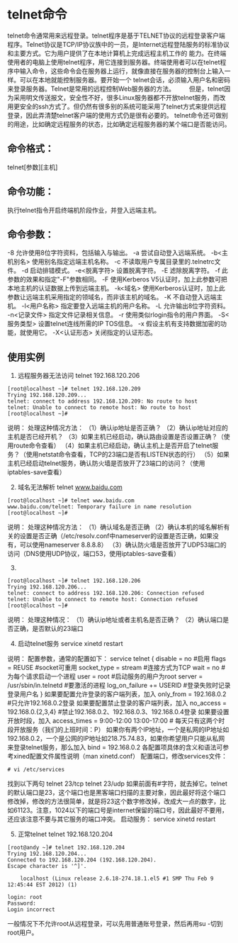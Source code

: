 # telnet命令
telnet命令通常用来远程登录。telnet程序是基于TELNET协议的远程登录客户端程序。Telnet协议是TCP/IP协议族中的一员，是Internet远程登陆服务的标准协议和主要方式。它为用户提供了在本地计算机上完成远程主机工作的 能力。在终端使用者的电脑上使用telnet程序，用它连接到服务器。终端使用者可以在telnet程序中输入命令，这些命令会在服务器上运行，就像直接在服务器的控制台上输入一样。可以在本地就能控制服务器。要开始一个 telnet会话，必须输入用户名和密码来登录服务器。Telnet是常用的远程控制Web服务器的方法。
　　但是，telnet因为采用明文传送报文，安全性不好，很多Linux服务器都不开放telnet服务，而改用更安全的ssh方式了。但仍然有很多别的系统可能采用了telnet方式来提供远程登录，因此弄清楚telnet客户端的使用方式仍是很有必要的。
telnet命令还可做别的用途，比如确定远程服务的状态，比如确定远程服务器的某个端口是否能访问。

## 命令格式：
telnet[参数][主机]

## 命令功能：
执行telnet指令开启终端机阶段作业，并登入远端主机。

## 命令参数：
-8 允许使用8位字符资料，包括输入与输出。
-a 尝试自动登入远端系统。
-b<主机别名> 使用别名指定远端主机名称。
-c 不读取用户专属目录里的.telnetrc文件。
-d 启动排错模式。
-e<脱离字符> 设置脱离字符。
-E 滤除脱离字符。
-f 此参数的效果和指定"-F"参数相同。
-F 使用Kerberos V5认证时，加上此参数可把本地主机的认证数据上传到远端主机。
-k<域名> 使用Kerberos认证时，加上此参数让远端主机采用指定的领域名，而非该主机的域名。
-K 不自动登入远端主机。
-l<用户名称> 指定要登入远端主机的用户名称。
-L 允许输出8位字符资料。
-n<记录文件> 指定文件记录相关信息。
-r 使用类似rlogin指令的用户界面。
-S<服务类型> 设置telnet连线所需的IP TOS信息。
-x 假设主机有支持数据加密的功能，就使用它。
-X<认证形态> 关闭指定的认证形态。

## 使用实例
1. 远程服务器无法访问
telnet 192.168.120.206
```
[root@localhost ~]# telnet 192.168.120.209
Trying 192.168.120.209...
telnet: connect to address 192.168.120.209: No route to host
telnet: Unable to connect to remote host: No route to host
[root@localhost ~]# 
```

说明：
处理这种情况方法：
（1）确认ip地址是否正确？
（2）确认ip地址对应的主机是否已经开机？
（3）如果主机已经启动，确认路由设置是否设置正确？（使用route命令查看）
（4）如果主机已经启动，确认主机上是否开启了telnet服务？（使用netstat命令查看，TCP的23端口是否有LISTEN状态的行）
（5）如果主机已经启动telnet服务，确认防火墙是否放开了23端口的访问？（使用iptables-save查看）

2. 域名无法解析
telnet www.baidu.com
```
[root@localhost ~]# telnet www.baidu.com
www.baidu.com/telnet: Temporary failure in name resolution
[root@localhost ~]# 
```
说明：
处理这种情况方法：
（1）确认域名是否正确
（2）确认本机的域名解析有关的设置是否正确（/etc/resolv.conf中nameserver的设置是否正确，如果没有，可以使用nameserver 8.8.8.8）
（3）确认防火墙是否放开了UDP53端口的访问（DNS使用UDP协议，端口53，使用iptables-save查看）

3. 
```
[root@localhost ~]# telnet 192.168.120.206
Trying 192.168.120.206...
telnet: connect to address 192.168.120.206: Connection refused
telnet: Unable to connect to remote host: Connection refused
[root@localhost ~]#
```
说明：
处理这种情况：
（1）确认ip地址或者主机名是否正确？
（2）确认端口是否正确，是否默认的23端口

4. 启动telnet服务
service xinetd restart

说明：
配置参数，通常的配置如下： 
service telnet 
{ 
disable = no #启用 
flags = REUSE #socket可重用 
socket_type = stream #连接方式为TCP 
wait = no #为每个请求启动一个进程 
user = root #启动服务的用户为root 
server = /usr/sbin/in.telnetd #要激活的进程 
log_on_failure += USERID #登录失败时记录登录用户名 
} 
如果要配置允许登录的客户端列表，加入 
only_from = 192.168.0.2 #只允许192.168.0.2登录 
如果要配置禁止登录的客户端列表，加入 
no_access = 192.168.0.{2,3,4} #禁止192.168.0.2、192.168.0.3、192.168.0.4登录 
如果要设置开放时段，加入 
access_times = 9:00-12:00 13:00-17:00 # 每天只有这两个时段开放服务（我们的上班时间：P） 
如果你有两个IP地址，一个是私网的IP地址如192.168.0.2，一个是公网的IP地址如218.75.74.83，如果你希望用户只能从私网来登录telnet服务，那么加入 
bind = 192.168.0.2 
各配置项具体的含义和语法可参考xined配置文件属性说明（man xinetd.conf） 
配置端口，修改services文件：
```
# vi /etc/services 
```
找到以下两句 
telnet 23/tcp 
telnet 23/udp 
如果前面有#字符，就去掉它。telnet的默认端口是23，这个端口也是黑客端口扫描的主要对象，因此最好将这个端口修改掉，修改的方法很简单，就是将23这个数字修改掉，改成大一点的数字，比如61123。注意，1024以下的端口号是internet保留的端口号，因此最好不要用，还应该注意不要与其它服务的端口冲突。 
启动服务：
service xinetd restart 

5. 正常telnet
telnet 192.168.120.204
```
[root@andy ~]# telnet 192.168.120.204
Trying 192.168.120.204...
Connected to 192.168.120.204 (192.168.120.204).
Escape character is '^]'.

    localhost (Linux release 2.6.18-274.18.1.el5 #1 SMP Thu Feb 9 12:45:44 EST 2012) (1)

login: root
Password: 
Login incorrect
```
一般情况下不允许root从远程登录，可以先用普通账号登录，然后再用su -切到root用户。